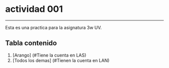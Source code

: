 # actividad 001

***

Esta es una practica para la asignatura 3w UV.

## Tabla contenido

1. [Arango] (#Tiene la cuenta en LAS)
2. [Todos los demas] (#Tienen la cuenta en LAN)

